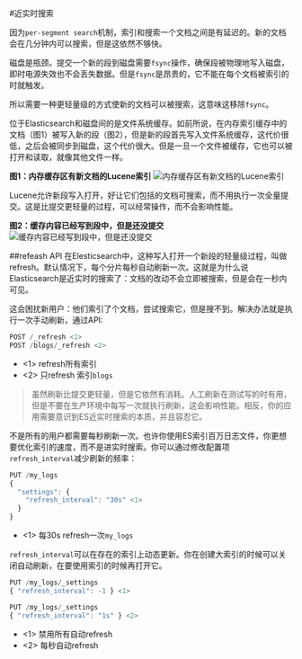 #近实时搜索

因为`per-segment search`机制，索引和搜索一个文档之间是有延迟的。新的文档会在几分钟内可以搜索，但是这依然不够快。

磁盘是瓶颈。提交一个新的段到磁盘需要`fsync`操作，确保段被物理地写入磁盘，即时电源失效也不会丢失数据。但是`fsync`是昂贵的，它不能在每个文档被索引的时就触发。

所以需要一种更轻量级的方式使新的文档可以被搜索，这意味这移除`fsync`。

位于Elasticsearch和磁盘间的是文件系统缓存。如前所说，在内存索引缓存中的文档（图1）被写入新的段（图2），但是新的段首先写入文件系统缓存，这代价很低，之后会被同步到磁盘，这个代价很大。但是一旦一个文件被缓存，它也可以被打开和读取，就像其他文件一样。

**图1：内存缓存区有新文档的Lucene索引**
![内存缓存区有新文档的Lucene索引](https://www.elastic.co/guide/en/elasticsearch/guide/current/images/elas_1104.png)

Lucene允许新段写入打开，好让它们包括的文档可搜索，而不用执行一次全量提交。这是比提交更轻量的过程，可以经常操作，而不会影响性能。

**图2：缓存内容已经写到段中，但是还没提交**
![缓存内容已经写到段中，但是还没提交](https://www.elastic.co/guide/en/elasticsearch/guide/current/images/elas_1105.png)

##refeash API
在Elesticsearch中，这种写入打开一个新段的轻量级过程，叫做refresh。默认情况下，每个分片每秒自动刷新一次。这就是为什么说Elasticsearch是近实时的搜索了：文档的改动不会立即被搜索，但是会在一秒内可见。

这会困扰新用户：他们索引了个文档，尝试搜索它，但是搜不到。解决办法就是执行一次手动刷新，通过API:

```Javascript
POST /_refresh <1>
POST /blogs/_refresh <2>
```
- &lt;1> refresh所有索引
- &lt;2> 只refresh 索引`blogs`

>虽然刷新比提交更轻量，但是它依然有消耗。人工刷新在测试写的时有用，但是不要在生产环境中每写一次就执行刷新，这会影响性能。相反，你的应用需要意识到ES近实时搜索的本质，并且容忍它。

不是所有的用户都需要每秒刷新一次。也许你使用ES索引百万日志文件，你更想要优化索引的速度，而不是进实时搜索。你可以通过修改配置项`refresh_interval`减少刷新的频率：
```Javascript
PUT /my_logs
{
  "settings": {
    "refresh_interval": "30s" <1>
  }
}
```
- &lt;1> 每30s refresh一次`my_logs`

`refresh_interval`可以在存在的索引上动态更新。你在创建大索引的时候可以关闭自动刷新，在要使用索引的时候再打开它。

```Javascript
PUT /my_logs/_settings
{ "refresh_interval": -1 } <1>

PUT /my_logs/_settings
{ "refresh_interval": "1s" } <2>
```
- &lt;1> 禁用所有自动refresh
- &lt;2> 每秒自动refresh    



